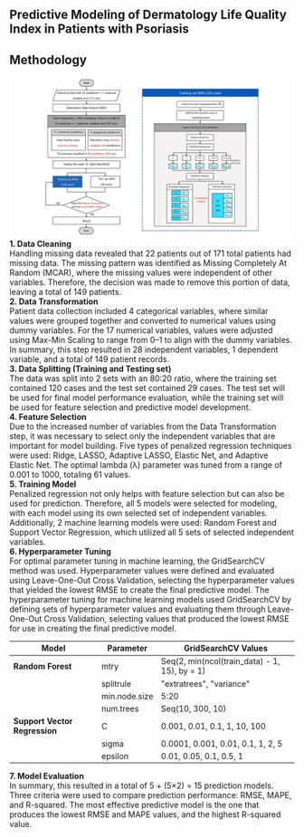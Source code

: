 ## Predictive Modeling of Dermatology Life Quality Index in Patients with Psoriasis

## Methodology
![Methodology](Methodology.png)
**1. Data Cleaning** <br>
Handling missing data revealed that 22 patients out of 171 total patients had missing data. The missing pattern was identified as Missing Completely At Random (MCAR), where the missing values were independent of other variables. Therefore, the decision was made to remove this portion of data, leaving a total of 149 patients.<br>
**2. Data Transformation** <br>
Patient data collection included 4 categorical variables, where similar values were grouped together and converted to numerical values using dummy variables. For the 17 numerical variables, values were adjusted using Max-Min Scaling to range from 0–1 to align with the dummy variables. In summary, this step resulted in 28 independent variables, 1 dependent variable, and a total of 149 patient records.<br>
**3. Data Splitting (Training and Testing set)** <br>
The data was split into 2 sets with an 80:20 ratio, where the training set contained 120 cases and the test set contained 29 cases. The test set will be used for final model performance evaluation, while the training set will be used for feature selection and predictive model development.<br>
**4. Feature Selection** <br>
Due to the increased number of variables from the Data Transformation step, it was necessary to select only the independent variables that are important for model building. Five types of penalized regression techniques were used: Ridge, LASSO, Adaptive LASSO, Elastic Net, and Adaptive Elastic Net. The optimal lambda (λ) parameter was tuned from a range of 0.001 to 1000, totaling 61 values.<br>
**5. Training Model** <br>
Penalized regression not only helps with feature selection but can also be used for prediction. Therefore, all 5 models were selected for modeling, with each model using its own selected set of independent variables. Additionally, 2 machine learning models were used: Random Forest and Support Vector Regression, which utilized all 5 sets of selected independent variables.<br>
**6. Hyperparameter Tuning** <br>
For optimal parameter tuning in machine learning, the GridSearchCV method was used. Hyperparameter values were defined and evaluated using Leave-One-Out Cross Validation, selecting the hyperparameter values that yielded the lowest RMSE to create the final predictive model.
The hyperparameter tuning for machine learning models used GridSearchCV by defining sets of hyperparameter values and evaluating them through Leave-One-Out Cross Validation, selecting values that produced the lowest RMSE for use in creating the final predictive model.

| Model                  | Parameter         | GridSearchCV Values                                      |
|------------------------|-------------------|-----------------------------------------------------------|
| **Random Forest**      | mtry              | Seq(2, min(ncol(train_data) - 1, 15), by = 1)             |
|                        | splitrule         | "extratrees", "variance"                                 |
|                        | min.node.size     | 5:20                                                      |
|                        | num.trees         | Seq(10, 300, 10)                                          |
| **Support Vector Regression** | C               | 0.001, 0.01, 0.1, 1, 10, 100                              |
|                        | sigma             | 0.0001, 0.001, 0.01, 0.1, 1, 2, 5                          |
|                        | epsilon           | 0.01, 0.05, 0.1, 0.5, 1                                   |

**7. Model Evaluation** <br>
In summary, this resulted in a total of 5 + (5×2) = 15 prediction models. Three criteria were used to compare prediction performance: RMSE, MAPE, and R-squared. The most effective predictive model is the one that produces the lowest RMSE and MAPE values, and the highest R-squared value.<br>

